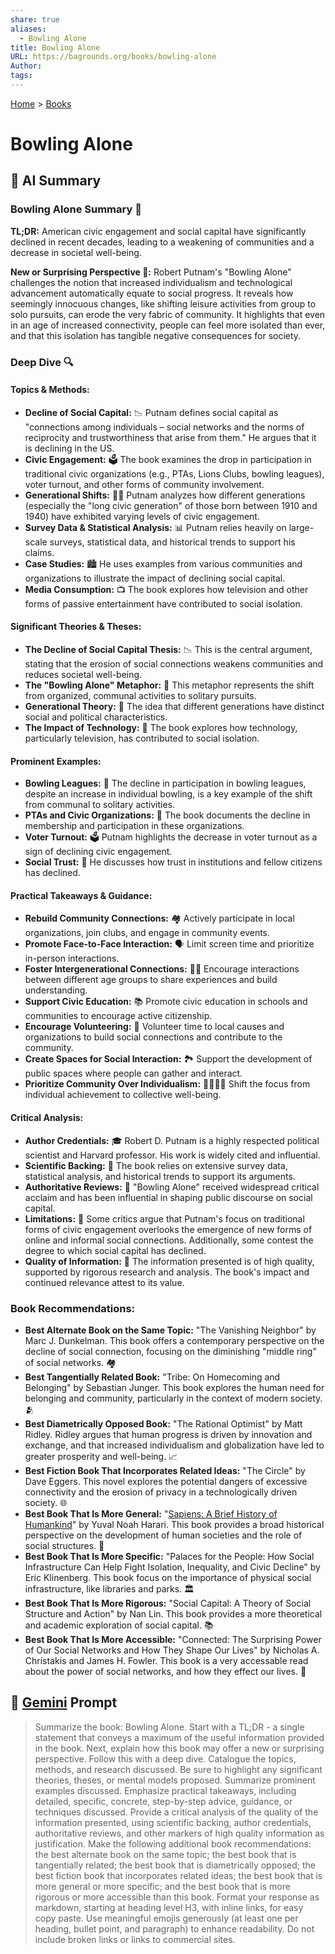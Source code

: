 ```yaml
---
share: true
aliases:
  - Bowling Alone
title: Bowling Alone
URL: https://bagrounds.org/books/bowling-alone
Author: 
tags: 
---
```

[Home](../index.md) > [Books](./index.md)  
# Bowling Alone  
## 🤖 AI Summary  
### Bowling Alone Summary 🎳  
**TL;DR:** American civic engagement and social capital have significantly declined in recent decades, leading to a weakening of communities and a decrease in societal well-being.  
  
**New or Surprising Perspective 🤯:** Robert Putnam's "Bowling Alone" challenges the notion that increased individualism and technological advancement automatically equate to social progress. It reveals how seemingly innocuous changes, like shifting leisure activities from group to solo pursuits, can erode the very fabric of community. It highlights that even in an age of increased connectivity, people can feel more isolated than ever, and that this isolation has tangible negative consequences for society.  
  
### Deep Dive 🔍  
#### **Topics & Methods:**  
* **Decline of Social Capital:** 📉 Putnam defines social capital as "connections among individuals – social networks and the norms of reciprocity and trustworthiness that arise from them." He argues that it is declining in the US.  
* **Civic Engagement:** 🗳️ The book examines the drop in participation in traditional civic organizations (e.g., PTAs, Lions Clubs, bowling leagues), voter turnout, and other forms of community involvement.  
* **Generational Shifts:** 👶👴 Putnam analyzes how different generations (especially the "long civic generation" of those born between 1910 and 1940) have exhibited varying levels of civic engagement.  
* **Survey Data & Statistical Analysis:** 📊 Putnam relies heavily on large-scale surveys, statistical data, and historical trends to support his claims.  
* **Case Studies:** 🏙️ He uses examples from various communities and organizations to illustrate the impact of declining social capital.  
* **Media Consumption:** 📺 The book explores how television and other forms of passive entertainment have contributed to social isolation.  
  
#### **Significant Theories & Theses:**  
* **The Decline of Social Capital Thesis:** 📉 This is the central argument, stating that the erosion of social connections weakens communities and reduces societal well-being.  
* **The "Bowling Alone" Metaphor:** 🎳 This metaphor represents the shift from organized, communal activities to solitary pursuits.  
* **Generational Theory:** 🧬 The idea that different generations have distinct social and political characteristics.  
* **The Impact of Technology:** 📱 The book explores how technology, particularly television, has contributed to social isolation.  
  
#### **Prominent Examples:**  
* **Bowling Leagues:** 🎳 The decline in participation in bowling leagues, despite an increase in individual bowling, is a key example of the shift from communal to solitary activities.  
* **PTAs and Civic Organizations:** 🏫 The book documents the decline in membership and participation in these organizations.  
* **Voter Turnout:** 🗳️ Putnam highlights the decrease in voter turnout as a sign of declining civic engagement.  
* **Social Trust:** 🤝 He discusses how trust in institutions and fellow citizens has declined.  
  
#### **Practical Takeaways & Guidance:**  
* **Rebuild Community Connections:** 🏘️ Actively participate in local organizations, join clubs, and engage in community events.  
* **Promote Face-to-Face Interaction:** 🗣️ Limit screen time and prioritize in-person interactions.  
* **Foster Intergenerational Connections:** 👵👶 Encourage interactions between different age groups to share experiences and build understanding.  
* **Support Civic Education:** 📚 Promote civic education in schools and communities to encourage active citizenship.  
* **Encourage Volunteering:** 🤝 Volunteer time to local causes and organizations to build social connections and contribute to the community.  
* **Create Spaces for Social Interaction:** 🏞️ Support the development of public spaces where people can gather and interact.  
* **Prioritize Community Over Individualism:** 🙋‍♂️🙋‍♀️ Shift the focus from individual achievement to collective well-being.  
  
#### **Critical Analysis:**  
* **Author Credentials:** 🎓 Robert D. Putnam is a highly respected political scientist and Harvard professor. His work is widely cited and influential.  
* **Scientific Backing:** 🔬 The book relies on extensive survey data, statistical analysis, and historical trends to support its arguments.  
* **Authoritative Reviews:** 📰 "Bowling Alone" received widespread critical acclaim and has been influential in shaping public discourse on social capital.  
* **Limitations:** 🧐 Some critics argue that Putnam's focus on traditional forms of civic engagement overlooks the emergence of new forms of online and informal social connections. Additionally, some contest the degree to which social capital has declined.  
* **Quality of Information:** 💯 The information presented is of high quality, supported by rigorous research and analysis. The book's impact and continued relevance attest to its value.  
  
### **Book Recommendations:**  
* **Best Alternate Book on the Same Topic:** "The Vanishing Neighbor" by Marc J. Dunkelman. This book offers a contemporary perspective on the decline of social connection, focusing on the diminishing "middle ring" of social networks. 🏘️  
* **Best Tangentially Related Book:** "Tribe: On Homecoming and Belonging" by Sebastian Junger. This book explores the human need for belonging and community, particularly in the context of modern society. 🫂  
* **Best Diametrically Opposed Book:** "The Rational Optimist" by Matt Ridley. Ridley argues that human progress is driven by innovation and exchange, and that increased individualism and globalization have led to greater prosperity and well-being. 📈  
* **Best Fiction Book That Incorporates Related Ideas:** "The Circle" by Dave Eggers. This novel explores the potential dangers of excessive connectivity and the erosion of privacy in a technologically driven society. 🌐  
* **Best Book That Is More General:** "[Sapiens: A Brief History of Humankind](./sapiens-a-brief-history-of-humankind.md)" by Yuval Noah Harari. This book provides a broad historical perspective on the development of human societies and the role of social structures. 📜  
* **Best Book That Is More Specific:** "Palaces for the People: How Social Infrastructure Can Help Fight Isolation, Inequality, and Civic Decline" by Eric Klinenberg. This book focus on the importance of physical social infrastructure, like libraries and parks. 🏛️  
* **Best Book That Is More Rigorous:** "Social Capital: A Theory of Social Structure and Action" by Nan Lin. This book provides a more theoretical and academic exploration of social capital. 📚  
* **Best Book That Is More Accessible:** "Connected: The Surprising Power of Our Social Networks and How They Shape Our Lives" by Nicholas A. Christakis and James H. Fowler. This book is a very accessable read about the power of social networks, and how they effect our lives. 🤝  
  
## 💬 [Gemini](https://gemini.google.com) Prompt  
> Summarize the book: Bowling Alone. Start with a TL;DR - a single statement that conveys a maximum of the useful information provided in the book. Next, explain how this book may offer a new or surprising perspective. Follow this with a deep dive. Catalogue the topics, methods, and research discussed. Be sure to highlight any significant theories, theses, or mental models proposed. Summarize prominent examples discussed. Emphasize practical takeaways, including detailed, specific, concrete, step-by-step advice, guidance, or techniques discussed. Provide a critical analysis of the quality of the information presented, using scientific backing, author credentials, authoritative reviews, and other markers of high quality information as justification. Make the following additional book recommendations: the best alternate book on the same topic; the best book that is tangentially related; the best book that is diametrically opposed; the best fiction book that incorporates related ideas; the best book that is more general or more specific; and the best book that is more rigorous or more accessible than this book. Format your response as markdown, starting at heading level H3, with inline links, for easy copy paste. Use meaningful emojis generously (at least one per heading, bullet point, and paragraph) to enhance readability. Do not include broken links or links to commercial sites.